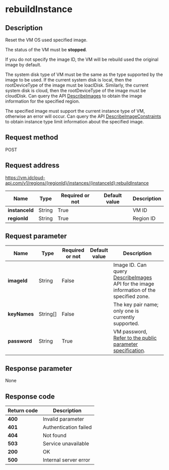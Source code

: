 # rebuildInstance


## Description
Reset the VM OS used specified image.

The status of the VM must be <b>stopped</b>. 

If you do not specify the image ID, the VM will be rebuild used the original image by default. 

The system disk type of VM must be the same as the type supported by the image to be used. If the current system disk is local, then the rootDeviceType of the image must be loaclDisk. Similarly, the current system disk is cloud, then the rootDeviceType of the image must be cloudDisk. Can query the API  <a href="http://docs.jdcloud.com/virtual-machines/api/describeimages">DescribeImages</a> to obtain the image information for the specified region. 

The specified image must support the current instance type of VM, otherwise an error will occur. Can query the API <a href="http://docs.jdcloud.com/virtual-machines/api/describeimageconstraints">DescribeImageConstraints</a> to obtain instance type limit information about the specified image.


## Request method
POST

## Request address
https://vm.jdcloud-api.com/v1/regions/{regionId}/instances/{instanceId}:rebuildInstance

|Name|Type|Required or not|Default value|Description|
|---|---|---|---|---|
|**instanceId**|String|True| |VM ID|
|**regionId**|String|True| |Region ID|

## Request parameter
|Name|Type|Required or not|Default value|Description|
|---|---|---|---|---|
|**imageId**|String|False| |Image ID. Can query <a href="http://docs.jdcloud.com/virtual-machines/api/describeimages">DescribeImages</a> API for the image information of the specified zone.|
|**keyNames**|String[]|False| |The key pair name; only one is currently supported.|
|**password**|String|True| |VM password, <a href="http://docs.jdcloud.com/virtual-machines/api/general_parameters">Refer to the public parameter specification</a>.|


## Response parameter
None


## Response code
|Return code|Description|
|---|---|
|**400**|Invalid parameter|
|**401**|Authentication failed|
|**404**|Not found|
|**503**|Service unavailable|
|**200**|OK|
|**500**|Internal server error|

